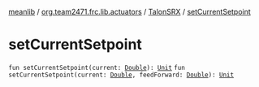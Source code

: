 [meanlib](../../index.md) / [org.team2471.frc.lib.actuators](../index.md) / [TalonSRX](index.md) / [setCurrentSetpoint](./set-current-setpoint.md)

# setCurrentSetpoint

`fun setCurrentSetpoint(current: `[`Double`](https://kotlinlang.org/api/latest/jvm/stdlib/kotlin/-double/index.html)`): `[`Unit`](https://kotlinlang.org/api/latest/jvm/stdlib/kotlin/-unit/index.html)
`fun setCurrentSetpoint(current: `[`Double`](https://kotlinlang.org/api/latest/jvm/stdlib/kotlin/-double/index.html)`, feedForward: `[`Double`](https://kotlinlang.org/api/latest/jvm/stdlib/kotlin/-double/index.html)`): `[`Unit`](https://kotlinlang.org/api/latest/jvm/stdlib/kotlin/-unit/index.html)